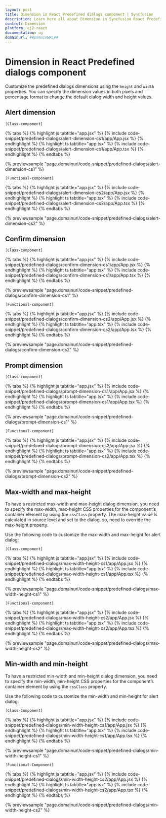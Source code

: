 ```yaml
---
layout: post
title: Dimension in React Predefined dialogs component | Syncfusion
description: Learn here all about Dimension in Syncfusion React Predefined dialogs component of Syncfusion Essential JS 2 and more.
control: Dimension 
platform: ej2-react
documentation: ug
domainurl: ##DomainURL##
---
```


# Dimension in React Predefined dialogs component

Customize the predefined dialogs dimensions using the `height` and `width` properties. You can specify the dimension values in both pixels and percentage format to change the default dialog width and height values.

## Alert dimension

`[Class-component]`

{% tabs %}
{% highlight js tabtitle="app.jsx" %}
{% include code-snippet/predefined-dialogs/alert-dimension-cs1/app/App.jsx %}
{% endhighlight %}
{% highlight ts tabtitle="app.tsx" %}
{% include code-snippet/predefined-dialogs/alert-dimension-cs1/app/App.tsx %}
{% endhighlight %}
{% endtabs %}

 {% previewsample "page.domainurl/code-snippet/predefined-dialogs/alert-dimension-cs1" %}

`[Functional-component]`

{% tabs %}
{% highlight js tabtitle="app.jsx" %}
{% include code-snippet/predefined-dialogs/alert-dimension-cs2/app/App.jsx %}
{% endhighlight %}
{% highlight ts tabtitle="app.tsx" %}
{% include code-snippet/predefined-dialogs/alert-dimension-cs2/app/App.tsx %}
{% endhighlight %}
{% endtabs %}

 {% previewsample "page.domainurl/code-snippet/predefined-dialogs/alert-dimension-cs2" %}

## Confirm dimension

`[Class-component]`

{% tabs %}
{% highlight js tabtitle="app.jsx" %}
{% include code-snippet/predefined-dialogs/confirm-dimension-cs1/app/App.jsx %}
{% endhighlight %}
{% highlight ts tabtitle="app.tsx" %}
{% include code-snippet/predefined-dialogs/confirm-dimension-cs1/app/App.tsx %}
{% endhighlight %}
{% endtabs %}

 {% previewsample "page.domainurl/code-snippet/predefined-dialogs/confirm-dimension-cs1" %}

`[Functional-component]`

{% tabs %}
{% highlight js tabtitle="app.jsx" %}
{% include code-snippet/predefined-dialogs/confirm-dimension-cs2/app/App.jsx %}
{% endhighlight %}
{% highlight ts tabtitle="app.tsx" %}
{% include code-snippet/predefined-dialogs/confirm-dimension-cs2/app/App.tsx %}
{% endhighlight %}
{% endtabs %}

 {% previewsample "page.domainurl/code-snippet/predefined-dialogs/confirm-dimension-cs2" %}

## Prompt dimension

`[Class-component]`

{% tabs %}
{% highlight js tabtitle="app.jsx" %}
{% include code-snippet/predefined-dialogs/prompt-dimension-cs1/app/App.jsx %}
{% endhighlight %}
{% highlight ts tabtitle="app.tsx" %}
{% include code-snippet/predefined-dialogs/prompt-dimension-cs1/app/App.tsx %}
{% endhighlight %}
{% endtabs %}

 {% previewsample "page.domainurl/code-snippet/predefined-dialogs/prompt-dimension-cs1" %}

`[Functional-component]`

{% tabs %}
{% highlight js tabtitle="app.jsx" %}
{% include code-snippet/predefined-dialogs/prompt-dimension-cs2/app/App.jsx %}
{% endhighlight %}
{% highlight ts tabtitle="app.tsx" %}
{% include code-snippet/predefined-dialogs/prompt-dimension-cs2/app/App.tsx %}
{% endhighlight %}
{% endtabs %}

 {% previewsample "page.domainurl/code-snippet/predefined-dialogs/prompt-dimension-cs2" %}

## Max-width and max-height

To have a restricted max-width and max-height dialog dimension, you need to specify the max-width, max-height CSS properties for the component’s container element by using the `cssClass` property. The max-height value is calculated in source level and set to the dialog. so, need to override the max-height property.

Use the following code to customize the max-width and max-height for alert dialog:

`[Class-component]`

{% tabs %}
{% highlight js tabtitle="app.jsx" %}
{% include code-snippet/predefined-dialogs/max-width-height-cs1/app/App.jsx %}
{% endhighlight %}
{% highlight ts tabtitle="app.tsx" %}
{% include code-snippet/predefined-dialogs/max-width-height-cs1/app/App.tsx %}
{% endhighlight %}
{% endtabs %}

 {% previewsample "page.domainurl/code-snippet/predefined-dialogs/max-width-height-cs1" %}

`[Functional-component]`

{% tabs %}
{% highlight js tabtitle="app.jsx" %}
{% include code-snippet/predefined-dialogs/max-width-height-cs2/app/App.jsx %}
{% endhighlight %}
{% highlight ts tabtitle="app.tsx" %}
{% include code-snippet/predefined-dialogs/max-width-height-cs2/app/App.tsx %}
{% endhighlight %}
{% endtabs %}

 {% previewsample "page.domainurl/code-snippet/predefined-dialogs/max-width-height-cs2" %}

## Min-width and min-height

To have a restricted min-width and min-height dialog dimension, you need to specify the min-width, min-height CSS properties for the component’s container element by using the `cssClass` property.

Use the following code to customize the min-width and min-height for alert dialog:

`[Class-Component]`

{% tabs %}
{% highlight js tabtitle="app.jsx" %}
{% include code-snippet/predefined-dialogs/min-width-height-cs1/app/App.jsx %}
{% endhighlight %}
{% highlight ts tabtitle="app.tsx" %}
{% include code-snippet/predefined-dialogs/min-width-height-cs1/app/App.tsx %}
{% endhighlight %}
{% endtabs %}

 {% previewsample "page.domainurl/code-snippet/predefined-dialogs/min-width-height-cs1" %}

`[Functional-Component]`

{% tabs %}
{% highlight js tabtitle="app.jsx" %}
{% include code-snippet/predefined-dialogs/min-width-height-cs2/app/App.jsx %}
{% endhighlight %}
{% highlight ts tabtitle="app.tsx" %}
{% include code-snippet/predefined-dialogs/min-width-height-cs2/app/App.tsx %}
{% endhighlight %}
{% endtabs %}

 {% previewsample "page.domainurl/code-snippet/predefined-dialogs/min-width-height-cs2" %}
